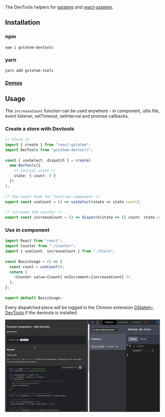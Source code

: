 The DevTools helpers for [gstatem](https://www.npmjs.com/package/gstatem) and [react-gstatem](https://www.npmjs.com/package/react-gstatem).

## Installation
### npm
```shell
npm i gstatem-devtools
```

### yarn
```shell
yarn add gstatem-tools
```

### [Demos](https://gstatem.netlify.app/?path=/docs/react-function-component-with-devtools--page)

## Usage

The `increaseCount` function can be used anywhere - in component, utils file, event listener, setTimeout, setInterval and promise callbacks.

### Create a store with Devtools
```typescript jsx
// Store.js
import { create } from "react-gstatem";
import DevTools from "gstatem-devtools";

const { useSelect, dispatch } = create(
  new DevTools({ 
    /* initial state */
    state: { count: 0 } 
  })
);

/* the count hook for function component */
export const useCount = () => useSelect(state => state.count);

/* increase the counter */
export const increaseCount = () => dispatch(state => ({ count: state.count + 1 }));
```

### Use in component
```typescript jsx
import React from "react";
import Counter from "./Counter";
import { useCount, increaseCount } from "./Store";

const BasicUsage = () => {
  const count = useCount();
  return (
    <Counter value={count} onIncrement={increaseCount} />
  );
};

export default BasicUsage;
```

Every dispatched piece will be logged in the Chrome extension [GStatem-DevTools](https://chrome.google.com/webstore/detail/gstatem-devtools/djohekcenmdagbolgaiiphdnmhgmpllk) if the devtools is installed.

<kbd>
    <img src="../../storybook/base/assets/devtools.gif" alt="DevTools" />
</kbd>